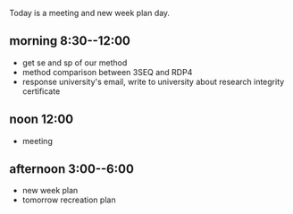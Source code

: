 Today is a meeting and new week plan day. 

## morning 8:30--12:00

- get se and sp of our method
- method comparison between 3SEQ and RDP4
- response university's email, write to university about research integrity certificate


## noon 12:00
- meeting



## afternoon 3:00--6:00

- new week plan
- tomorrow recreation plan





